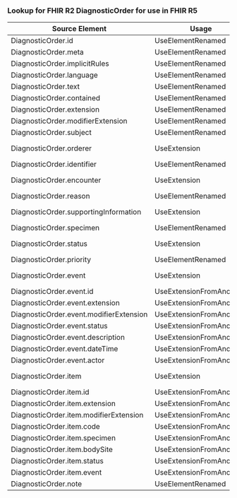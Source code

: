 ### Lookup for FHIR R2 DiagnosticOrder for use in FHIR R5

| Source Element | Usage | Target |
| -------------- | ----- | ------ |
| DiagnosticOrder.id | UseElementRenamed | ServiceRequest.id |
| DiagnosticOrder.meta | UseElementRenamed | ServiceRequest.meta |
| DiagnosticOrder.implicitRules | UseElementRenamed | ServiceRequest.implicitRules |
| DiagnosticOrder.language | UseElementRenamed | ServiceRequest.language |
| DiagnosticOrder.text | UseElementRenamed | ServiceRequest.text |
| DiagnosticOrder.contained | UseElementRenamed | ServiceRequest.contained |
| DiagnosticOrder.extension | UseElementRenamed | ServiceRequest.extension |
| DiagnosticOrder.modifierExtension | UseElementRenamed | ServiceRequest.modifierExtension |
| DiagnosticOrder.subject | UseElementRenamed | ServiceRequest.subject |
| DiagnosticOrder.orderer | UseExtension | http://hl7.org/fhir/1.0/StructureDefinition/extension-DiagnosticOrder.orderer |
| DiagnosticOrder.identifier | UseElementRenamed | ServiceRequest.identifier |
| DiagnosticOrder.encounter | UseExtension | http://hl7.org/fhir/1.0/StructureDefinition/extension-DiagnosticOrder.encounter |
| DiagnosticOrder.reason | UseElementRenamed | ServiceRequest.reason |
| DiagnosticOrder.supportingInformation | UseExtension | http://hl7.org/fhir/1.0/StructureDefinition/extension-DiagnosticOrder.supportingInformation |
| DiagnosticOrder.specimen | UseElementRenamed | ServiceRequest.specimen |
| DiagnosticOrder.status | UseExtension | http://hl7.org/fhir/1.0/StructureDefinition/extension-DiagnosticOrder.status |
| DiagnosticOrder.priority | UseElementRenamed | ServiceRequest.priority |
| DiagnosticOrder.event | UseExtension | http://hl7.org/fhir/1.0/StructureDefinition/extension-DiagnosticOrder.event |
| DiagnosticOrder.event.id | UseExtensionFromAncestor | - |
| DiagnosticOrder.event.extension | UseExtensionFromAncestor | - |
| DiagnosticOrder.event.modifierExtension | UseExtensionFromAncestor | - |
| DiagnosticOrder.event.status | UseExtensionFromAncestor | - |
| DiagnosticOrder.event.description | UseExtensionFromAncestor | - |
| DiagnosticOrder.event.dateTime | UseExtensionFromAncestor | - |
| DiagnosticOrder.event.actor | UseExtensionFromAncestor | - |
| DiagnosticOrder.item | UseExtension | http://hl7.org/fhir/1.0/StructureDefinition/extension-DiagnosticOrder.item |
| DiagnosticOrder.item.id | UseExtensionFromAncestor | - |
| DiagnosticOrder.item.extension | UseExtensionFromAncestor | - |
| DiagnosticOrder.item.modifierExtension | UseExtensionFromAncestor | - |
| DiagnosticOrder.item.code | UseExtensionFromAncestor | - |
| DiagnosticOrder.item.specimen | UseExtensionFromAncestor | - |
| DiagnosticOrder.item.bodySite | UseExtensionFromAncestor | - |
| DiagnosticOrder.item.status | UseExtensionFromAncestor | - |
| DiagnosticOrder.item.event | UseExtensionFromAncestor | - |
| DiagnosticOrder.note | UseElementRenamed | ServiceRequest.note |
